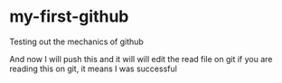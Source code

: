 # my-first-github

Testing out the mechanics of github

And now I will push this and it will will edit the read file on git if you are reading this on git, it means I was successful
